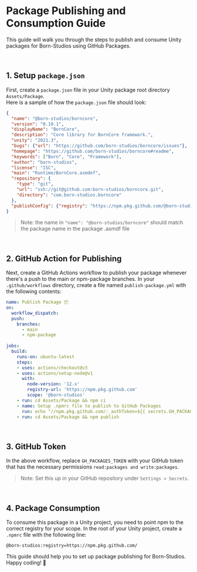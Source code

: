 # Package Publishing and Consumption Guide #

This guide will walk you through the steps to publish and consume Unity packages for Born-Studios using GitHub Packages.

<br>

## 1. Setup `package.json`
First, create a `package.json` file in your Unity package root directory `Assets/Package`.
<br>Here is a sample of how the `package.json` file should look:

``` json
{
  "name": "@born-studios/borncore",
  "version": "0.10.1",
  "displayName": "BornCore",
  "description": "Core library for BornCore framework.",
  "unity": "2021.3",
  "bugs": {"url": "https://github.com/born-studios/borncore/issues"},
  "homepage": "https://github.com/born-studios/borncore#readme",
  "keywords": ["Born", "Core", "Framework"],
  "author": "born-studios",
  "license": "ISC",
  "main": "Runtime/BornCore.asmdef",
  "repository": {
    "type": "git",
    "url": "ssh://git@github.com:born-studios/borncore.git",
    "directory": "com.born-studios.borncore"
  },
  "publishConfig": {"registry": "https://npm.pkg.github.com/@born-studios"}
}
```


> Note: the name in `"name": "@born-studios/borncore"` should match the package name in the package .asmdf file

<br>

## 2. GitHub Action for Publishing
Next, create a GitHub Actions workflow to publish your package whenever there's a push to the main or npm-package branches. In your `.github/workflows` directory, create a file named `publish-package.yml` with the following contents:

``` yaml
name: Publish Package 📦
on: 
  workflow_dispatch:
  push:
    branches:
      - main
      - npm-package
      
jobs:
  build:
    runs-on: ubuntu-latest
    steps:
    - uses: actions/checkout@v3
    - uses: actions/setup-node@v1
      with:
        node-version: '12.x'
        registry-url: 'https://npm.pkg.github.com'
        scope: '@born-studios'
    - run: cd Assets/Package && npm ci
    - name: Setup .npmrc file to publish to GitHub Packages
      run: echo "//npm.pkg.github.com/:_authToken=${{ secrets.GH_PACKAGES_TOKEN }}" > Assets/Package/.npmrc
    - run: cd Assets/Package && npm publish
```
<br>

## 3. GitHub Token
In the above workflow, replace `GH_PACKAGES_TOKEN` with your GitHub token that has the necessary permissions `read:packages and write:packages`.

> Note: Set this up in your GitHub repository under `Settings > Secrets`.

<br>

## 4. Package Consumption
To consume this package in a Unity project, you need to point npm to the correct registry for your scope. In the root of your Unity project, create a `.npmrc` file with the following line:

```less
@born-studios:registry=https://npm.pkg.github.com/
```

This guide should help you to set up package publishing for Born-Studios. Happy coding! 🚀
